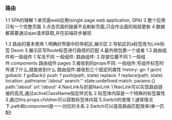 ### 路由
1.1 SPA的理解
    1.单页面web应用(single page web application, SPA)
    2.整个应用只有一个完整页面
    3.点击页面的链接不会刷新页面,只会作业面的局部更新
    4.数据都需要通过ajax请求获取,并在前端异步展现

1.2 路由的基本使用
    1.明确好界面中的导航区,展示区
    2.导航区的a标签改为Link标签
        <Link to='xxxxx'>Deom</Link>
    3.展示区写Route标签进行路径的匹配
        <Route path='/xxxx' component={Deom}/>
    4.<App>最外侧包裹一个<BrowserRouter>或者<HashRouter>
1.3 路由组件和一般组件
    1.写法不同
        一般组件: <Deom/>
        路由组件: <Route path='/deom' component={Deom}>
    2.存放位置不同
        1.一般组件:components
        路由组件:pages
    3.接收到的props不同:
        一般组件:写组件标签时传递了什么,就能收到什么
        路由组件:接收到三个固定的属性
            history:
                go: f go(n)
                goback: f goBack()
                push: f push(path, state)
                replace: f replace(path, state)
            location:
                pathname:'/about'
                search:''
                state:undefined
            match:
            params:{}
            path:'/about'
            url:'/about'
    4.NavLink与封装NavLink
        1.NavLink可以实现路由链接的高亮,通过activeClassName指定样式名
        2.标签体内容是一个特殊的标签属性
        3.通过this.props.children可以获取标签体内容
    5.Switch的使用
        1.通常情况下.path和component是一一对应的关系
        2.Switch可以提高路由匹配效率(单一匹配)